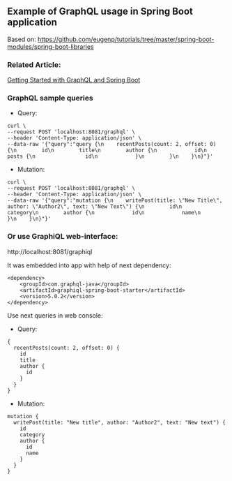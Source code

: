 ## Example of GraphQL usage in Spring Boot application

Based on: https://github.com/eugenp/tutorials/tree/master/spring-boot-modules/spring-boot-libraries

### Related Article:

[Getting Started with GraphQL and Spring Boot](https://www.baeldung.com/spring-graphql)

### GraphQL sample queries

- Query:

```shell script
curl \
--request POST 'localhost:8081/graphql' \
--header 'Content-Type: application/json' \
--data-raw '{"query":"query {\n    recentPosts(count: 2, offset: 0) {\n        id\n        title\n        author {\n            id\n            posts {\n                id\n            }\n        }\n    }\n}"}'
```

- Mutation:

```shell script
curl \
--request POST 'localhost:8081/graphql' \
--header 'Content-Type: application/json' \
--data-raw '{"query":"mutation {\n    writePost(title: \"New Title\", author: \"Author2\", text: \"New Text\") {\n        id\n        category\n        author {\n            id\n            name\n        }\n    }\n}"}'
```

### Or use GraphiQL web-interface:

http://localhost:8081/graphiql

It was embedded into app with help of next dependency:

```
<dependency>
    <groupId>com.graphql-java</groupId>
    <artifactId>graphiql-spring-boot-starter</artifactId>
    <version>5.0.2</version>
</dependency>
```

Use next queries in web console:

- Query:

```
{
  recentPosts(count: 2, offset: 0) {
    id
    title
    author {
      id
    }
  }
}
```

- Mutation:

```
mutation {
  writePost(title: "New title", author: "Author2", text: "New text") {
    id
    category
    author {
      id
      name
    }
  }
}
```
